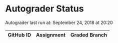 # Autograder Status
Autograder last run at: September 24, 2018 at 20:20

| GitHub ID | Assignment | Graded Branch |
|-----------|------------|---------------|
